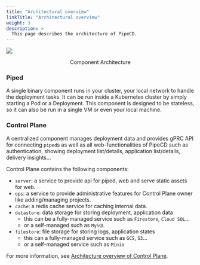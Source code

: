 ```yaml
---
title: "Architectural overview"
linkTitle: "Architectural overview"
weight: 3
description: >
  This page describes the architecture of PipeCD.
---
```


![](/images/architecture-overview.png)
<p style="text-align: center;">
Component Architecture
</p>

### Piped

A single binary component runs in your cluster, your local network to handle the deployment tasks.
It can be run inside a Kubernetes cluster by simply starting a Pod or a Deployment.
This component is designed to be stateless, so it can also be run in a single VM or even your local machine.

### Control Plane

A centralized component manages deployment data and provides gPRC API for connecting `piped`s as well as all web-functionalities of PipeCD such as
authentication, showing deployment list/details, application list/details, delivery insights...

Control Plane contains the following components:
- `server`: a service to provide api for piped, web and serve static assets for web.
- `ops`: a service to provide administrative features for Control Plane owner like adding/managing projects.
- `cache`: a redis cache service for caching internal data.
- `datastore`: data storage for storing deployment, application data
  - this can be a fully-managed service such as `Firestore`, `Cloud SQL`...
  - or a self-managed such as `MySQL`
- `filestore`: file storage for storing logs, application states
  - this can a fully-managed service such as `GCS`, `S3`...
  - or a self-managed service such as `Minio`

For more information, see [Architecture overview of Control Plane](../../user-guide/managing-controlplane/architecture-overview/).
